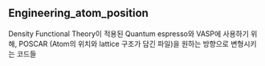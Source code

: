## Engineering_atom_position

Density Functional Theory이 적용된 Quantum espresso와 VASP에 사용하기 위해,
POSCAR (Atom의 위치와 lattice 구조가 담긴 파일)을 원하는 방향으로 변형시키는 코드들

